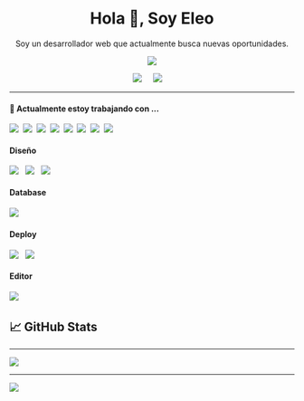 <h1 align='center'> Hola 👋, Soy Eleo </h1>

<p align='center'>
 Soy un desarrollador web que actualmente busca nuevas oportunidades.
</p>

<p align='center'>
  <a href="#"><img src="https://visitor-badge.glitch.me/badge?page_id=EleoRomario.EleoRomario??style=for-the-badge&logo=appveyor"></a>
</p>


<p align='center'>
  <a href="https://www.linkedin.com/in/eleo-romario-huayhua-paco-7a5367a0/"><img src="https://img.shields.io/badge/linkedin-%230077B5.svg?&style=for-the-badge&logo=linkedin&logoColor=white" /></a>&nbsp;&nbsp;&nbsp;&nbsp;
  <a href="mailto:eleo.romarioa@gmail.com?subject=Hola%20Eleo"><img src="https://img.shields.io/badge/gmail-%23D14836.svg?&style=for-the-badge&logo=gmail&logoColor=white" /></a>&nbsp;&nbsp;&nbsp;&nbsp;

</p>


<hr>

<h4>🔭  Actualmente estoy trabajando con ...</h4>
<p >
  <img src="https://img.shields.io/badge/html5%20-%23e34f26.svg?&style=for-the-badge&logo=html5&logoColor=white" />&nbsp;&nbsp;<img src="https://img.shields.io/badge/CSS3-1572B6?&style=for-the-badge&logo=css3&logoColor=white" />&nbsp;&nbsp;<img src="https://img.shields.io/badge/JavaScript-F7DF1E?style=for-the-badge&logo=javascript&logoColor=black" />&nbsp;&nbsp;<img src="https://img.shields.io/badge/React-20232A?style=for-the-badge&logo=react&logoColor=61DAFB" />&nbsp;&nbsp;<img src="https://img.shields.io/badge/Bootstrap-563D7C?style=for-the-badge&logo=bootstrap&logoColor=white">&nbsp;&nbsp;<img src="https://img.shields.io/badge/sass%20-%23cc6699.svg?&style=for-the-badge&logo=sass&logoColor=white" />&nbsp;&nbsp;<img src="https://img.shields.io/badge/Laravel-e74c3c?style=for-the-badge&logo=Laravel&logoColor=white" />&nbsp;&nbsp;<img src="https://img.shields.io/badge/node.js-83CD29?style=for-the-badge&logo=node.js&logoColor=white" />&nbsp;&nbsp;
</p>

<h4>Diseño</h4>
<p >
  <img src="https://img.shields.io/badge/Abode%20Photoshop-26C9FF?&style=for-the-badge&logo=adobe-photoshop&logoColor=white" />&nbsp;&nbsp;
  <img src="https://img.shields.io/badge/Abode%20Illustrator-FC8F30?&style=for-the-badge&logo=adobe-illustrator&logoColor=white" />&nbsp;&nbsp;
  <img src="https://img.shields.io/badge/Figma-2E3139?style=for-the-badge&logo=figma&logoColor=black" />&nbsp;&nbsp;
</p>

<h4>Database</h4>
<p >
  <img src="https://img.shields.io/badge/MySQL-2E3139?&style=for-the-badge&logo=mysql&logoColor=white" />&nbsp;&nbsp;
</p>

<h4>Deploy</h4>
<p >
  <img src="https://img.shields.io/badge/GitHub-181717?&style=for-the-badge&logo=github&logoColor=white" />&nbsp;&nbsp;
  <img src="https://img.shields.io/badge/Heroku-6762A6?style=for-the-badge&logo=heroku&logoColor=black" />&nbsp;&nbsp;
</p>

<h4>Editor</h4>
<p >
  <img src="https://img.shields.io/badge/VS%20Code-007ACC?&style=for-the-badge&logo=visual-studio-code&logoColor=white" />&nbsp;&nbsp;
</p>


## &#x1f4c8; GitHub Stats
<hr>
<a href="https://github.com/EleoRomario/EleoRomario/">
  <img align="center" src="https://github-readme-stats.vercel.app/api/top-langs/?username=EleoRomario&hide=css,hack&title_color=ffffff&text_color=c9cacc&icon_color=2bbc8a&bg_color=1d1f21" />
</a>
<hr>
<a href="https://github.com/EleoRomario/EleoRomario/">
  <img align="center" src="https://github-readme-stats.vercel.app/api?username=EleoRomario&show_icons=true&line_height=27&count_private=true&&theme=radical" />
</a>

<!--
**EleoRomario/EleoRomario** is a ✨ _special_ ✨ repository because its `README.md` (this file) appears on your GitHub profile.

Here are some ideas to get you started:

- 🔭 I’m currently working on ...
- 🌱 I’m currently learning ...
- 👯 I’m looking to collaborate on ...
- 🤔 I’m looking for help with ...
- 💬 Ask me about ...
- 📫 How to reach me: ...
- 😄 Pronouns: ...
- ⚡ Fun fact: ...
-->
